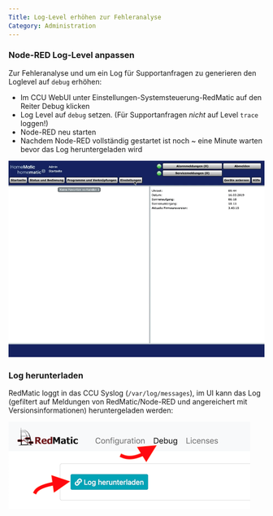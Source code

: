 ```yaml
---
Title: Log-Level erhöhen zur Fehleranalyse
Category: Administration
---
```


### Node-RED Log-Level anpassen

Zur Fehleranalyse und um ein Log für Supportanfragen zu generieren den Loglevel auf `debug` erhöhen:

* Im CCU WebUI unter Einstellungen-Systemsteuerung-RedMatic auf den Reiter Debug klicken
* Log Level auf `debug` setzen. (Für Supportanfragen _nicht_ auf Level `trace` loggen!)
* Node-RED neu starten
* Nachdem Node-RED vollständig gestartet ist noch ~ eine Minute warten bevor das Log heruntergeladen wird

![](images/loglevel.mov.gif)


### Log herunterladen

RedMatic loggt in das CCU Syslog (`/var/log/messages`), im UI kann das Log (gefiltert auf Meldungen von RedMatic/Node-RED und angereichert mit Versionsinformationen) heruntergeladen werden:

![](images/log-download.png)